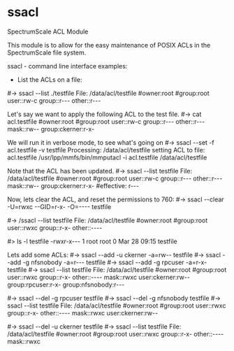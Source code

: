 # ssacl
SpectrumScale ACL Module

This module is to allow for the easy maintenance of POSIX ACLs in
the SpectrumScale file system.

ssacl - command line interface examples: 
 
- List the ACLs on a file: 

#-> ssacl --list ./testfile 
File: /data/acl/testfile 
#owner:root 
#group:root 
user::rw-c 
group::r--- 
other::r--- 

Let's say we want to apply the following ACL to the test file. 
#-> cat acl.testfile 
#owner:root 
#group:root 
user::rw-c 
group::r--- 
other::r--- 
mask::rw-- 
group:ckerner:r-x- 

We will run it in verbose mode, to see what's going on
#-> ssacl --set -f acl.testfile -v testfile 
Processing: /data/acl/testfile setting ACL to file: acl.testfile
/usr/lpp/mmfs/bin/mmputacl -i acl.testfile /data/acl/testfile

Note that the ACL has been updated.
#-> ssacl --list testfile
File: /data/acl/testfile
#owner:root
#group:root
user::rw-c
group::r---
other::r---
mask::rw--
group:ckerner:r-x-  #effective: r---

Now, lets clear the ACL, and reset the permissions to 760:
#-> ssacl --clear -U=rwxc --GID=r-x- -O=---- testfile

#-> /ssacl --list testfile
File: /data/acl/testfile
#owner:root
#group:root
user::rwxc
group::r-x-
other::----

#> ls -l testfile
-rwxr-x--- 1 root root 0 Mar 28 09:15 testfile

Lets add some ACLs:
#-> ssacl --add -u ckerner -a=rw-- testfile
#-> ssacl --add -g nfsnobody -a=r--- testfile
#-> ssacl --add -g rpcuser -a=r-x- testfile
#-> ssacl --list testfile
File: /data/acl/testfile
#owner:root
#group:root
user::rwxc
group::r-x-
other::----
mask::rwxc
user:ckerner:rw--
group:rpcuser:r-x-
group:nfsnobody:r---

#-> ssacl --del -g rpcuser testfile
#-> ssacl --del -g nfsnobody testfile
#-> ssacl --list testfile
File: /data/acl/testfile
#owner:root
#group:root
user::rwxc
group::r-x-
other::----
mask::rwxc
user:ckerner:rw--

#-> ssacl --del -u ckerner testfile
#-> ssacl --list testfile
File: /data/acl/testfile
#owner:root
#group:root
user::rwxc
group::r-x-
other::----
mask::rwxc

